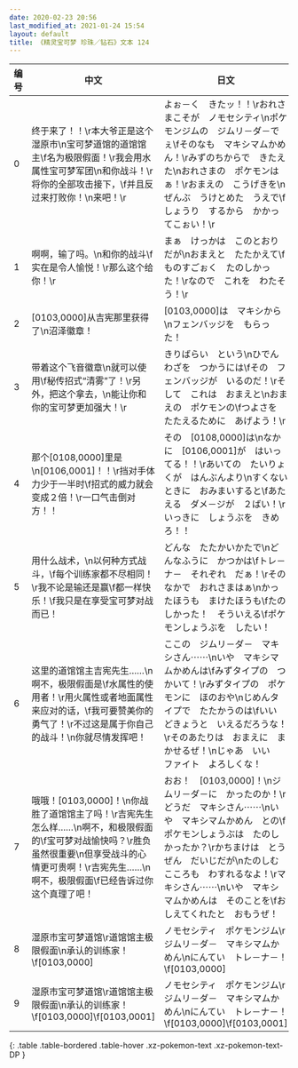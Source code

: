 ```yaml
---
date: 2020-02-23 20:56
last_modified_at: 2021-01-24 15:54
layout: default
title: 《精灵宝可梦 珍珠／钻石》文本 124
---
```

| 编号 | 中文 | 日文 |
| ---- | ---- | ---- |
| 0 | 终于来了！！\r本大爷正是这个湿原市\n宝可梦道馆的道馆馆主\f名为极限假面！\r我会用水属性宝可梦军团\n和你战斗！\r将你的全部攻击接下，\f并且反过来打败你！\n来吧！\r | よぉ－く　きたッ！！\rおれさまこそが　ノモセシティ\nポケモンジムの　ジムリ－ダ－でぇ\fそのなも　マキシマムかめん！\rみずのちからで　きたえた\nおれさまの　ポケモンはぁ！\rおまえの　こうげきを\nぜんぶ　うけとめた　うえで\fしょうり　するから　かかってこぉい！\r |
| 1 | 啊啊，输了吗。\n和你的战斗\f实在是令人愉悦！\r那么这个给你！\r | まぁ　けっかは　このとおりだが\nおまえと　たたかえて\fものすごぉく　たのしかった！\rなので　これを　わたそう！\r |
| 2 | [0103,0000]从吉宪那里获得了\n沼泽徽章！ | [0103,0000]は　マキシから\nフェンバッジを　もらった！ |
| 3 | 带着这个飞音徽章\n就可以使用\f秘传招式“清雾”了！\r另外，把这个拿去，\n能让你和你的宝可梦更加强大！\r | きりばらい　という\nひでんわざを　つかうには\fその　フェンバッジが　いるのだ！\rそして　これは　おまえと\nおまえの　ポケモンの\fつよさを　たたえるために　あげよう！\r |
| 4 | 那个[0108,0000]里是\n[0106,0001]！！\r挡对手体力少于一半时\f招式的威力就会变成２倍！\r一口气击倒对方！！ | その　[0108,0000]は\nなかに　[0106,0001]が　はいってる！！\rあいての　たいりょくが　はんぶんより\nすくないときに　おみまいすると\fあたえる　ダメ－ジが　２ばい！\rいっきに　しょうぶを　きめろ！！ |
| 5 | 用什么战术，\n以何种方式战斗，\f每个训练家都不尽相同！\r我不论是输还是赢\f都一样快乐！\f我只是在享受宝可梦对战而已！ | どんな　たたかいかたで\nどんなふうに　かつかは\fトレ－ナ－　それぞれ　だぁ！\rそのなかで　おれさまはぁ\nかったほうも　まけたほうも\fたのしかった！　そういえる\fポケモンしょうぶを　したい！ |
| 6 | 这里的道馆馆主吉宪先生……\n啊不，极限假面是\f水属性的使用者！\r用火属性或者地面属性来应对的话，\f我可要赞美你的勇气了！\r不过这是属于你自己的战斗！\n你就尽情发挥吧！ | ここの　ジムリ－ダ－　マキシさん⋯⋯\nいや　マキシマムかめんは\fみずタイプの　つかいて！\rみずタイプの　ポケモンに　ほのおや\nじめんタイプで　たたかうのは\fいい　どきょうと　いえるだろうな！\rそのあたりは　おまえに　まかせるぜ！\nじゃあ　いい　ファイト　よろしくな！ |
| 7 | 哦哦！[0103,0000]！\n你战胜了道馆馆主了吗！\r吉宪先生怎么样……\n啊不，和极限假面的\f宝可梦对战愉快吗？\r胜负虽然很重要\n但享受战斗的心情更可贵啊！\r吉宪先生……\n啊不，极限假面\f已经告诉过你这个真理了吧！ | おお！　[0103,0000]！\nジムリ－ダ－に　かったのか！\rどうだ　マキシさん⋯⋯\nいや　マキシマムかめん　との\fポケモンしょうぶは　たのしかったか？\rかちまけは　とうぜん　だいじだが\nたのしむ　こころも　わすれるなよ！\rマキシさん⋯⋯\nいや　マキシマムかめんは　そのことを\fおしえてくれたと　おもうぜ！ |
| 8 | 湿原市宝可梦道馆\r道馆馆主极限假面\n承认的训练家！\f[0103,0000] | ノモセシティ　ポケモンジム\rジムリ－ダ－　マキシマムかめん\nにんてい　トレ－ナ－！\f[0103,0000] |
| 9 | 湿原市宝可梦道馆\r道馆馆主极限假面\n承认的训练家！\f[0103,0000]\f[0103,0001] | ノモセシティ　ポケモンジム\rジムリ－ダ－　マキシマムかめん\nにんてい　トレ－ナ－！\f[0103,0000]\f[0103,0001] |
{: .table .table-bordered .table-hover .xz-pokemon-text .xz-pokemon-text-DP }